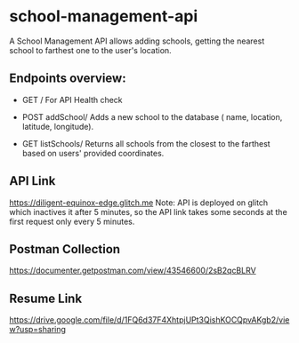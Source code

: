 # school-management-api
A School Management API allows adding schools, getting the nearest school to farthest one to the user's location.

## Endpoints overview:

- GET / For API Health check

- POST addSchool/ Adds a new school to the database ( name, location, latitude, longitude).

- GET listSchools/ Returns all schools from the closest to the farthest based on users' provided coordinates.

## API Link
https://diligent-equinox-edge.glitch.me
Note: API is deployed on glitch which inactives it after 5 minutes, so the API link takes some seconds at the first request only every 5 minutes.

## Postman Collection
https://documenter.getpostman.com/view/43546600/2sB2qcBLRV

## Resume Link
https://drive.google.com/file/d/1FQ6d37F4XhtpjUPt3QishKOCQpvAKgb2/view?usp=sharing

